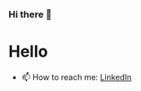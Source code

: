 ### Hi there 👋
# Hello

- 📫 How to reach me: [LinkedIn](https://www.linkedin.com/in/giorgi-tarsaidze-57a44a26a/)
